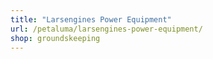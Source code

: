 ```yaml
---
title: "Larsengines Power Equipment"
url: /petaluma/larsengines-power-equipment/
shop: groundskeeping
---
```

